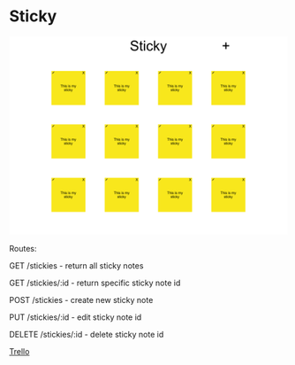 # Sticky

![Wireframe](./Notes/Wireframe.png)

Routes:

GET /stickies - return all sticky notes

GET /stickies/:id - return specific sticky note id

POST /stickies - create new sticky note

PUT /stickies/:id - edit sticky note id

DELETE /stickies/:id - delete sticky note id



[Trello](https://trello.com/b/3QhSw1PE/sticky-project-2)
